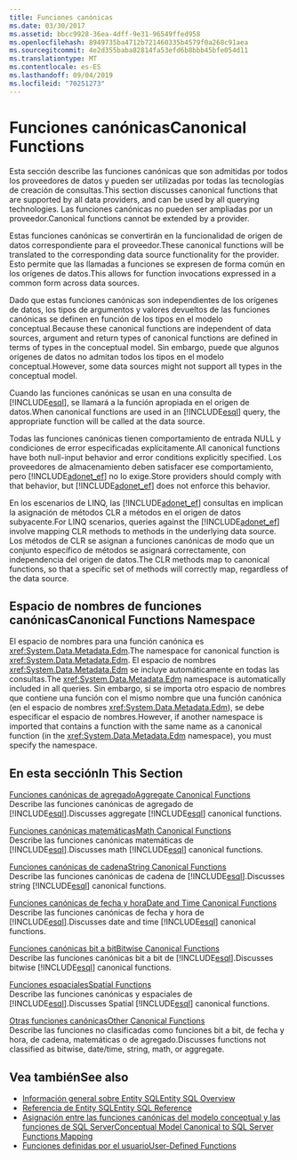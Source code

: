 ```yaml
---
title: Funciones canónicas
ms.date: 03/30/2017
ms.assetid: bbcc9928-36ea-4dff-9e31-96549ffed958
ms.openlocfilehash: 8949735ba4712b721460335b4579f0a268c91aea
ms.sourcegitcommit: 4e2d355baba82814fa53efd6b8bbb45bfe054d11
ms.translationtype: MT
ms.contentlocale: es-ES
ms.lasthandoff: 09/04/2019
ms.locfileid: "70251273"
---
```

# <a name="canonical-functions"></a><span data-ttu-id="f90fb-102">Funciones canónicas</span><span class="sxs-lookup"><span data-stu-id="f90fb-102">Canonical Functions</span></span>
<span data-ttu-id="f90fb-103">Esta sección describe las funciones canónicas que son admitidas por todos los proveedores de datos y pueden ser utilizadas por todas las tecnologías de creación de consultas.</span><span class="sxs-lookup"><span data-stu-id="f90fb-103">This section discusses canonical functions that are supported by all data providers, and can be used by all querying technologies.</span></span> <span data-ttu-id="f90fb-104">Las funciones canónicas no pueden ser ampliadas por un proveedor.</span><span class="sxs-lookup"><span data-stu-id="f90fb-104">Canonical functions cannot be extended by a provider.</span></span>  
  
 <span data-ttu-id="f90fb-105">Estas funciones canónicas se convertirán en la funcionalidad de origen de datos correspondiente para el proveedor.</span><span class="sxs-lookup"><span data-stu-id="f90fb-105">These canonical functions will be translated to the corresponding data source functionality for the provider.</span></span> <span data-ttu-id="f90fb-106">Esto permite que las llamadas a funciones se expresen de forma común en los orígenes de datos.</span><span class="sxs-lookup"><span data-stu-id="f90fb-106">This allows for function invocations expressed in a common form across data sources.</span></span>  
  
 <span data-ttu-id="f90fb-107">Dado que estas funciones canónicas son independientes de los orígenes de datos, los tipos de argumentos y valores devueltos de las funciones canónicas se definen en función de los tipos en el modelo conceptual.</span><span class="sxs-lookup"><span data-stu-id="f90fb-107">Because these canonical functions are independent of data sources, argument and return types of canonical functions are defined in terms of types in the conceptual model.</span></span> <span data-ttu-id="f90fb-108">Sin embargo, puede que algunos orígenes de datos no admitan todos los tipos en el modelo conceptual.</span><span class="sxs-lookup"><span data-stu-id="f90fb-108">However, some data sources might not support all types in the conceptual model.</span></span>  
  
 <span data-ttu-id="f90fb-109">Cuando las funciones canónicas se usan en una consulta de [!INCLUDE[esql](../../../../../../includes/esql-md.md)], se llamará a la función apropiada en el origen de datos.</span><span class="sxs-lookup"><span data-stu-id="f90fb-109">When canonical functions are used in an [!INCLUDE[esql](../../../../../../includes/esql-md.md)] query, the appropriate function will be called at the data source.</span></span>  
  
 <span data-ttu-id="f90fb-110">Todas las funciones canónicas tienen comportamiento de entrada NULL y condiciones de error especificadas explícitamente.</span><span class="sxs-lookup"><span data-stu-id="f90fb-110">All canonical functions have both null-input behavior and error conditions explicitly specified.</span></span> <span data-ttu-id="f90fb-111">Los proveedores de almacenamiento deben satisfacer ese comportamiento, pero [!INCLUDE[adonet_ef](../../../../../../includes/adonet-ef-md.md)] no lo exige.</span><span class="sxs-lookup"><span data-stu-id="f90fb-111">Store providers should comply with that behavior, but [!INCLUDE[adonet_ef](../../../../../../includes/adonet-ef-md.md)] does not enforce this behavior.</span></span>  
  
 <span data-ttu-id="f90fb-112">En los escenarios de LINQ, las [!INCLUDE[adonet_ef](../../../../../../includes/adonet-ef-md.md)] consultas en implican la asignación de métodos CLR a métodos en el origen de datos subyacente.</span><span class="sxs-lookup"><span data-stu-id="f90fb-112">For LINQ scenarios, queries against the [!INCLUDE[adonet_ef](../../../../../../includes/adonet-ef-md.md)] involve mapping CLR methods to methods in the underlying data source.</span></span> <span data-ttu-id="f90fb-113">Los métodos de CLR se asignan a funciones canónicas de modo que un conjunto específico de métodos se asignará correctamente, con independencia del origen de datos.</span><span class="sxs-lookup"><span data-stu-id="f90fb-113">The CLR methods map to canonical functions, so that a specific set of methods will correctly map, regardless of the data source.</span></span>  
  
## <a name="canonical-functions-namespace"></a><span data-ttu-id="f90fb-114">Espacio de nombres de funciones canónicas</span><span class="sxs-lookup"><span data-stu-id="f90fb-114">Canonical Functions Namespace</span></span>  
 <span data-ttu-id="f90fb-115">El espacio de nombres para una función canónica es <xref:System.Data.Metadata.Edm>.</span><span class="sxs-lookup"><span data-stu-id="f90fb-115">The namespace for canonical function is <xref:System.Data.Metadata.Edm>.</span></span> <span data-ttu-id="f90fb-116">El espacio de nombres <xref:System.Data.Metadata.Edm> se incluye automáticamente en todas las consultas.</span><span class="sxs-lookup"><span data-stu-id="f90fb-116">The <xref:System.Data.Metadata.Edm> namespace is automatically included in all queries.</span></span> <span data-ttu-id="f90fb-117">Sin embargo, si se importa otro espacio de nombres que contiene una función con el mismo nombre que una función canónica (en el espacio de nombres <xref:System.Data.Metadata.Edm>), se debe especificar el espacio de nombres.</span><span class="sxs-lookup"><span data-stu-id="f90fb-117">However, if another namespace is imported that contains a function with the same name as a canonical function (in the <xref:System.Data.Metadata.Edm> namespace), you must specify the namespace.</span></span>  
  
## <a name="in-this-section"></a><span data-ttu-id="f90fb-118">En esta sección</span><span class="sxs-lookup"><span data-stu-id="f90fb-118">In This Section</span></span>  
 [<span data-ttu-id="f90fb-119">Funciones canónicas de agregado</span><span class="sxs-lookup"><span data-stu-id="f90fb-119">Aggregate Canonical Functions</span></span>](aggregate-canonical-functions.md)  
 <span data-ttu-id="f90fb-120">Describe las funciones canónicas de agregado de [!INCLUDE[esql](../../../../../../includes/esql-md.md)].</span><span class="sxs-lookup"><span data-stu-id="f90fb-120">Discusses aggregate [!INCLUDE[esql](../../../../../../includes/esql-md.md)] canonical functions.</span></span>  
  
 [<span data-ttu-id="f90fb-121">Funciones canónicas matemáticas</span><span class="sxs-lookup"><span data-stu-id="f90fb-121">Math Canonical Functions</span></span>](math-canonical-functions.md)  
 <span data-ttu-id="f90fb-122">Describe las funciones canónicas matemáticas de [!INCLUDE[esql](../../../../../../includes/esql-md.md)].</span><span class="sxs-lookup"><span data-stu-id="f90fb-122">Discusses math [!INCLUDE[esql](../../../../../../includes/esql-md.md)] canonical functions.</span></span>  
  
 [<span data-ttu-id="f90fb-123">Funciones canónicas de cadena</span><span class="sxs-lookup"><span data-stu-id="f90fb-123">String Canonical Functions</span></span>](string-canonical-functions.md)  
 <span data-ttu-id="f90fb-124">Describe las funciones canónicas de cadena de [!INCLUDE[esql](../../../../../../includes/esql-md.md)].</span><span class="sxs-lookup"><span data-stu-id="f90fb-124">Discusses string [!INCLUDE[esql](../../../../../../includes/esql-md.md)] canonical functions.</span></span>  
  
 [<span data-ttu-id="f90fb-125">Funciones canónicas de fecha y hora</span><span class="sxs-lookup"><span data-stu-id="f90fb-125">Date and Time Canonical Functions</span></span>](date-and-time-canonical-functions.md)  
 <span data-ttu-id="f90fb-126">Describe las funciones canónicas de fecha y hora de [!INCLUDE[esql](../../../../../../includes/esql-md.md)].</span><span class="sxs-lookup"><span data-stu-id="f90fb-126">Discusses date and time [!INCLUDE[esql](../../../../../../includes/esql-md.md)] canonical functions.</span></span>  
  
 [<span data-ttu-id="f90fb-127">Funciones canónicas bit a bit</span><span class="sxs-lookup"><span data-stu-id="f90fb-127">Bitwise Canonical Functions</span></span>](bitwise-canonical-functions.md)  
 <span data-ttu-id="f90fb-128">Describe las funciones canónicas bit a bit de [!INCLUDE[esql](../../../../../../includes/esql-md.md)].</span><span class="sxs-lookup"><span data-stu-id="f90fb-128">Discusses bitwise [!INCLUDE[esql](../../../../../../includes/esql-md.md)] canonical functions.</span></span>  
  
 [<span data-ttu-id="f90fb-129">Funciones espaciales</span><span class="sxs-lookup"><span data-stu-id="f90fb-129">Spatial Functions</span></span>](spatial-functions.md)  
 <span data-ttu-id="f90fb-130">Describe las funciones canónicas y espaciales de [!INCLUDE[esql](../../../../../../includes/esql-md.md)].</span><span class="sxs-lookup"><span data-stu-id="f90fb-130">Discusses Spatial [!INCLUDE[esql](../../../../../../includes/esql-md.md)] canonical functions.</span></span>  
  
 [<span data-ttu-id="f90fb-131">Otras funciones canónicas</span><span class="sxs-lookup"><span data-stu-id="f90fb-131">Other Canonical Functions</span></span>](other-canonical-functions.md)  
 <span data-ttu-id="f90fb-132">Describe las funciones no clasificadas como funciones bit a bit, de fecha y hora, de cadena, matemáticas o de agregado.</span><span class="sxs-lookup"><span data-stu-id="f90fb-132">Discusses functions not classified as bitwise, date/time, string, math, or aggregate.</span></span>  
  
## <a name="see-also"></a><span data-ttu-id="f90fb-133">Vea también</span><span class="sxs-lookup"><span data-stu-id="f90fb-133">See also</span></span>

- [<span data-ttu-id="f90fb-134">Información general sobre Entity SQL</span><span class="sxs-lookup"><span data-stu-id="f90fb-134">Entity SQL Overview</span></span>](entity-sql-overview.md)
- [<span data-ttu-id="f90fb-135">Referencia de Entity SQL</span><span class="sxs-lookup"><span data-stu-id="f90fb-135">Entity SQL Reference</span></span>](entity-sql-reference.md)
- [<span data-ttu-id="f90fb-136">Asignación entre las funciones canónicas del modelo conceptual y las funciones de SQL Server</span><span class="sxs-lookup"><span data-stu-id="f90fb-136">Conceptual Model Canonical to SQL Server Functions Mapping</span></span>](../conceptual-model-canonical-to-sql-server-functions-mapping.md)
- [<span data-ttu-id="f90fb-137">Funciones definidas por el usuario</span><span class="sxs-lookup"><span data-stu-id="f90fb-137">User-Defined Functions</span></span>](user-defined-functions-entity-sql.md)
